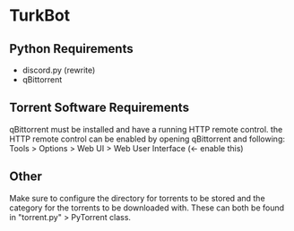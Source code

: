 # TurkBot

## Python Requirements 
* discord.py (rewrite)
* qBittorrent

## Torrent Software Requirements 
qBittorrent must be installed and have a running HTTP remote control.
the HTTP remote control can be enabled by opening qBittorrent and
following: Tools > Options > Web UI > Web User Interface (<- enable this)

## Other
Make sure to configure the directory for torrents to be stored and the
category for the torrents to be downloaded with. These can both be found
in "torrent.py" > PyTorrent class.
